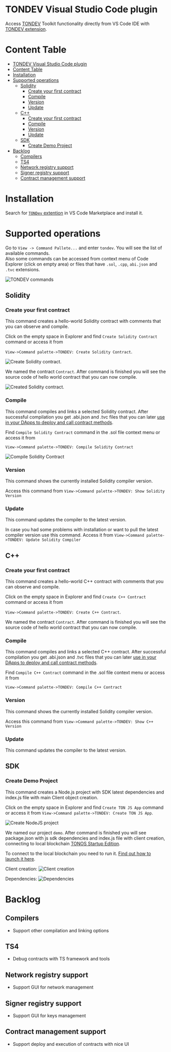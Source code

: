 # TONDEV Visual Studio Code plugin

Access [TONDEV](https://docs.ton.dev/) Toolkit functionality directly from VS Code IDE with [TONDEV extension](https://marketplace.visualstudio.com/items?itemName=TONLabs.tondev). 

# Content Table

- [TONDEV Visual Studio Code plugin](#tondev-visual-studio-code-plugin)
- [Content Table](#content-table)
- [Installation](#installation)
- [Supported operations](#supported-operations)
  - [Solidity](#solidity)
    - [Create your first contract](#create-your-first-contract)
    - [Compile](#compile)
    - [Version](#version)
    - [Update](#update)
  - [C++](#c)
    - [Create your first contract](#create-your-first-contract-1)
    - [Compile](#compile-1)
    - [Version](#version-1)
    - [Update](#update-1)
  - [SDK](#sdk)
    - [Create Demo Project](#create-demo-project)
- [Backlog](#backlog)
  - [Compilers](#compilers)
  - [TS4](#ts4)
  - [Network registry support](#network-registry-support)
  - [Signer registry support](#signer-registry-support)
  - [Contract management support](#contract-management-support)

# Installation

Search for [`TONDev` extention](https://marketplace.visualstudio.com/items?itemName=TONLabs.tondev) in VS Code Marketplace and install it.

# Supported operations
Go to `View -> Command Pallete...` and enter `tondev`. You will see the list of available commands.  
Also some commands can be accessed from context menu of Code Explorer (click on empty area) or files that have `.sol`, `.cpp`, `abi.json` and `.tvc` extensions.

![TONDEV commands](images/commands.jpg)

## Solidity

### Create your first contract

This command creates a hello-world Solidity contract with comments that you can observe and compile.

Click on the empty space in Explorer and find `Create Solidity Contract` command or access it from

`View->Command palette->TONDEV: Create Solidity Contract`.

![Create Solidity contract](images/sol_create.jpg).

We named the contract `Contract`. After command is finished you will see the source code of hello world contract that you can now compile.

![Created Solidity contract](images/sol_created.jpg).

### Compile

This command compiles and links a selected Solidity contract. After successful compilation you get .abi.json and .tvc files that you can later [use in your DApps to deploy and call contract methods](https://docs.ton.dev/86757ecb2/p/07f1a5-add-contract-to-your-app-/b/462f33).

Find `Compile Solidity Contract` command in the .sol file context menu or access it from 

`View->Command palette->TONDEV: Compile Solidity Contract`

![Compile Solidity Contract](images/compile.gif)

### Version

This command shows the currently installed Solidity compiler version.

Access this command from
`View->Command palette->TONDEV: Show Solidity Version`

### Update

This command updates the compiler to the latest version.

In case you had some problems with installation or want to pull the latest compiler version use this command.
Access it from `View->Command palette->TONDEV: Update Solidity Compiler`

## C++

### Create your first contract

This command creates a hello-world C++ contract with comments that you can observe and compile.

Click on the empty space in Explorer and find `Create C++ Contract` command or access it from

`View->Command palette->TONDEV: Create C++ Contract`.

We named the contract `Contract`. After command is finished you will see the source code of hello world contract that you can now compile.

### Compile

This command compiles and links a selected C++ contract. After successful compilation you get .abi.json and .tvc files that you can later [use in your DApps to deploy and call contract methods](https://docs.ton.dev/86757ecb2/p/07f1a5-add-contract-to-your-app-/b/462f33).

Find `Compile C++ Contract` command in the .sol file context menu or access it from 

`View->Command palette->TONDEV: Compile C++ Contract`


### Version

This command shows the currently installed Solidity compiler version.

Access this command from
`View->Command palette->TONDEV: Show C++ Version`

### Update

This command updates the compiler to the latest version.

## SDK

### Create Demo Project

This command creates a Node.js project with SDK latest dependencies and index.js file with main Client object creation.

Click on the empty space in Explorer and find `Create TON JS App` command or access it from
`View->Command palette->TONDEV: Create TON JS App`.

![Create NodeJS project](images/js_create.jpg)

We named our project `demo`. After command is finished you will see package.json with js sdk dependencies
and index.js file with client creation, connecting to local blockchain [TONOS Startup Edition](https://docs.ton.dev/86757ecb2/p/19d886-ton-os-se).

To connect to the local blockchain you need to run it. [Find out how to launch it here](https://docs.ton.dev/86757ecb2/p/324b55-installation/t/7337a3).  

Client creation:
![Client creation](images/js_demo.jpg)

Dependencies:
![Dependencies](images/js_depend.jpg)


# Backlog

## Compilers
- Support other compilation and linking options

## TS4

- Debug contracts with TS framework and tools

## Network registry support
- Support GUI for network management

## Signer registry support
- Support GUI for keys management

## Contract management support
- Support deploy and execution of contracts with nice UI